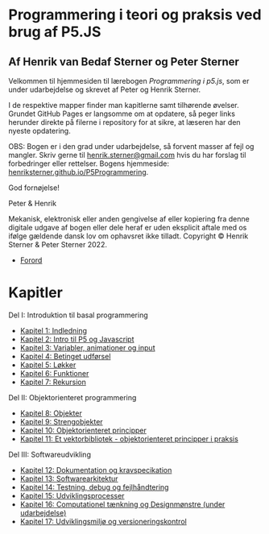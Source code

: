 # Programmering i teori og praksis ved brug af P5.JS
## Af Henrik van Bedaf Sterner og Peter Sterner

Velkommen til hjemmesiden til lærebogen *Programmering i p5.js*, som er under udarbejdelse og skrevet af Peter og Henrik Sterner. 

I de respektive mapper finder man kapitlerne samt tilhørende øvelser.
Grundet GitHub Pages er langsomme om at opdatere, så peger links herunder direkte på filerne i repository for at sikre, at læseren har den nyeste opdatering.  

OBS: Bogen er i den grad under udarbejdelse, så forvent masser af fejl og mangler. Skriv gerne til <henrik.sterner@gmail.com> hvis du har forslag til forbedringer eller rettelser. Bogens hjemmeside:  
<a href = "http://henriksterner.github.io/P5Programmering/">henriksterner.github.io/P5Programmering</a>.

God fornøjelse!

Peter & Henrik

Mekanisk, elektronisk eller anden gengivelse af eller kopiering fra denne digitale udgave af bogen eller 
dele heraf er uden eksplicit aftale med os ifølge gældende dansk lov om ophavsret ikke tilladt.
Copyright © Henrik Sterner & Peter Sterner 2022.

- [Forord](https://github.com/HenrikSterner/P5Programmering/blob/main/forord/forord.md)

# Kapitler
Del I: Introduktion til basal programmering
- [Kapitel 1: Indledning](https://github.com/HenrikSterner/P5Programmering/blob/main/kap1/kap1.md)
- [Kapitel 2: Intro til P5 og Javascript](https://github.com/HenrikSterner/P5Programmering/blob/main/kap2/kap2.md)
- [Kapitel 3: Variabler, animationer og input](https://github.com/HenrikSterner/P5Programmering/blob/main/kap3/kap3.md)
- [Kapitel 4: Betinget udførsel](https://github.com/HenrikSterner/P5Programmering/blob/main/kap4/kap4.md)
- [Kapitel 5: Løkker](https://github.com/HenrikSterner/P5Programmering/blob/main/kap5/kap5.md)
- [Kapitel 6: Funktioner](https://github.com/HenrikSterner/P5Programmering/blob/main/kap6/kap6.md)
- [Kapitel 7: Rekursion](https://github.com/HenrikSterner/P5Programmering/blob/main/kap7/kap7.md)

Del II: Objektorienteret programmering
- [Kapitel 8: Objekter](https://github.com/HenrikSterner/P5Programmering/blob/main/kap8/kap8.md)
- [Kapitel 9: Strengobjekter](https://github.com/HenrikSterner/P5Programmering/blob/main/kap9/kap9.md)
- [Kapitel 10: Objektorienteret principper](https://github.com/HenrikSterner/P5Programmering/blob/main/kap10/kap10.md)
- [Kapitel 11: Et vektorbibliotek - objektorienteret principper i praksis](https://github.com/HenrikSterner/P5Programmering/blob/main/kap11/kap11.md)

Del III: Softwareudvikling

- [Kapitel 12: Dokumentation og kravspecikation](https://github.com/HenrikSterner/P5Programmering/blob/main/kap12/kap12.md)
- [Kapitel 13: Softwarearkitektur](https://github.com/HenrikSterner/P5Programmering/blob/main/kap13/kap13.md)
- [Kapitel 14: Testning, debug og fejlhåndtering](https://github.com/HenrikSterner/P5Programmering/blob/main/kap14/kap14.md)
- [Kapitel 15: Udviklingsprocesser](https://github.com/HenrikSterner/P5Programmering/blob/main/kap15/kap15.md)
- [Kapitel 16: Computationel tænkning og Designmønstre (under udarbejdelse)](kap16/kap16.md)
- [Kapitel 17: Udviklingsmiljø og versioneringskontrol](https://github.com/HenrikSterner/P5Programmering/blob/main/kap17/kap17.md)

